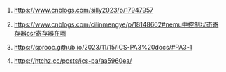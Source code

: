 
1. https://www.cnblogs.com/silly2023/p/17947957

2. https://www.cnblogs.com/cilinmengye/p/18148662#nemu中控制状态寄存器csr寄存器在哪

3. https://sprooc.github.io/2023/11/15/ICS-PA3%20docs/#PA3-1

4. https://htchz.cc/posts/ics-pa/aa5960ea/

